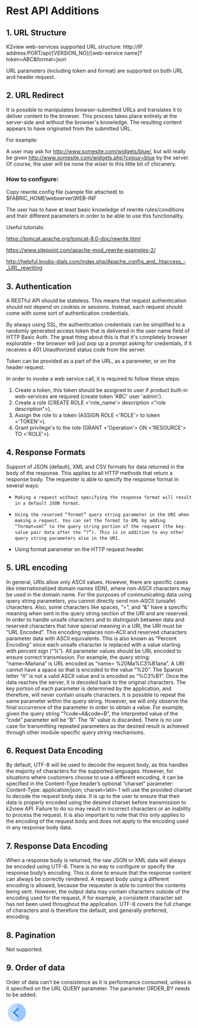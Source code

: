 # Rest API Additions

## 1.         URL Structure

K2view web-services supported URL structure: 
 http://IP address:PORT/api/[VERSION_NO]/[web-service name]?token=ABC&format=json

URL parameters (including token and format) are supported on both URL and header request.

## 2.         URL Redirect

It is possible to manipulates browser-submitted URLs and translates it to deliver content to the browser. This process takes place entirely at the server-side and without the browser's knowledge. The resulting content appears to have originated from the submitted URL.

For example:

A user may ask for http://www.somesite.com/widgets/blue/, but will really be given http://www.somesite.com/widgets.php?colour=blue by the server. 
Of course, the user will be none the wiser to this little bit of chicanery.

### How to configure:

Copy rewrite.config file (sample file attached) to $FABRIC_HOME\webserver\WEB-INF

The user has to have at least basic knowledge of rewrite rules/conditions and their different parameters in order to be able to use this functionality. 

Useful tutorials: 

https://tomcat.apache.org/tomcat-8.0-doc/rewrite.html

https://www.sitepoint.com/apache-mod_rewrite-examples-2/

http://helpful.knobs-dials.com/index.php/Apache_config_and_.htaccess_-_URL_rewriting

## 3.        Authentication

A RESTful API should be stateless. This means that request authentication should not depend on cookies or sessions. Instead, each request should come with some sort of authentication credentials.

By always using SSL, the authentication credentials can be simplified to a randomly generated access token that is delivered in the user name field of HTTP Basic Auth. The great thing about this is that it's completely browser explorable - the browser will just pop up a prompt asking for credentials, if it receives a 401 Unauthorized status code from the server.

Token can be provided as a part of the URL, as a parameter, or on the header request.

In order to invoke a web service call, it is required to follow these steps:

1. Create a token, this token should be assigned to user if product built-in web-services are required (create token 'ABC' user 'admin').
2. Create a role (CREATE ROLE <'role_name'> description <"role description">).
3. Assign the role to a token (ASSIGN ROLE <'ROLE'> to token <'TOKEN'>).
4. Grant privilege's to the role (GRANT <'Operation'> ON <'RESOURCE'> TO <'ROLE'>).

## 4.        Response Formats 

Support of JSON (default), XML and CSV formats for data returned in the body of the response. This applies to all HTTP methods that return a response body. The requester is able to specify the response format in several ways: 

   *     Making a request without specifying the response format will result in a default JSON format. 

   *     Using the reserved “format” query string parameter in the URI when making a request. You can set the format to XML by adding “format=xml” to the query string portion of the request (the key-value pair data after the “?”). This is in addition to any other query string parameters also in the URI.

   *    Using format parameter on the HTTP request header.

## 5.         URL encoding

In general, URIs allow only ASCII values. However, there are specific cases like internationalized domain names (IDN), where non-ASCII characters may be used in the domain name. For the purposes of communicating data using query string parameters, you cannot directly send non-ASCII (unsafe) characters. Also, some characters like spaces, “=”, and “&” have a specific meaning when sent in the query string section of the URI and are reserved. In order to handle unsafe characters and to distinguish between data and reserved characters that have special meaning in a URI, the URI must be “URL Encoded”. This encoding replaces non-ACII and reserved characters parameter data with ASCII equivalents. This is also known as “Percent Encoding” since each unsafe character is replaced with a value starting with percent sign (“%”). All parameter values should be URL encoded to ensure correct transmission. For example, the query string: “name=Mañana” is URL encoded as “name= %20Ma%C3%B1ana”. A URI cannot have a space so that is encoded to the value “%20”. The Spanish letter “ñ” is not a valid ASCII value and is encoded as “%C3%B1”. Once the data reaches the server, it is decoded back to the original characters. The key portion of each parameter is determined by the application, and therefore, will never contain unsafe characters. It is possible to repeat the same parameter within the query string. However, we will only observe the final occurrence of the parameter in order to obtain a value. For example, given the query string “?code=A&code=B”, the interpreted value of the “code” parameter will be “B”. The “A” value is discarded. There is no use case for transmitting repeated parameters as the desired result is achieved through other module-specific query string mechanisms.

## 6.         Request Data Encoding

By default, UTF-8 will be used to decode the request body, as this handles the majority of characters for the supported languages. However, for situations where customers choose to use a different encoding, it can be specified in the Content-Type header’s optional “charset” parameter: Content-Type: application/json; charset=latin-1 will use the provided charset to decode the request body data. It is up to the user to ensure that their data is properly encoded using the desired charset before transmission to k2view API. Failure to do so may result in incorrect characters or an inability to process the request. It is also important to note that this only applies to the encoding of the request body and does not apply to the encoding used in any response body data.

## 7.         Response Data Encoding 

When a response body is returned, the raw JSON or XML data will always be encoded using UTF-8. There is no way to configure or specify the response body’s encoding. This is done to ensure that the response content can always be correctly rendered. A request body using a different encoding is allowed, because the requester is able to control the contents being sent. However, the output data may contain characters outside of the encoding used for the request, if for example, a consistent character set has not been used throughout the application. UTF-8 covers the full change of characters and is therefore the default, and generally preferred, encoding.

## 8.         Pagination

Not supported.

## 9.         Order of data

Order of data can’t be consistence as it is performance consumed, unless is it specified on the URL QUERY parameter. The parameter ORDER_BY needs to be added.

[![Previous](/articles/images/Previous.png)](/articles/13_LUDB_viewer_and_studio_debug_capabilities/15_Supported_Verbs_Delete.md)


